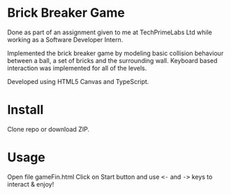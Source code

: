 <!-- javascript-seed-project -->
Brick Breaker Game 
=========================

Done as part of an assignment given to me at TechPrimeLabs Ltd while working as a Software Developer Intern.

Implemented the brick breaker game by modeling basic collision behaviour between a ball, a set of bricks and the surrounding wall. Keyboard based interaction was implemented for all of the levels.

Developed using HTML5 Canvas and TypeScript. 


Install
=======

Clone repo or download ZIP.


Usage
=====

Open file gameFin.html
Click on Start button and use <kbd><-</kbd> and <kbd>-></kbd> keys to interact & enjoy!







<!-- 
With this seed, you should be able to:

1. Develop in JavaScript
2. Test in JavaScript
3. Build and bundle to JavaScript

**Note:** Ported 

Clone this git repo. Open 'gameFin.html' in a browser.

2.  Personalize the following files for your project:
    - `LICENSE`
    - `package.json`
    - `CHANGELOG.md`
    - `README.md`

    See [npm docs](https://npmjs.org/doc/json.html) for more on customizing `package.json`.

## webpack

Customize `webpack.config.js` as necessary. Configuration are pretty much like command-line args to webpack.


Preset:

* `entry` - file to start bundling from
* `output.filename` - name of the unoptimized compiled file
* `output.library` - name of exported library (e.g. `MyAwesomeProject()`)
* `output.libraryTarget` - exporting library to global scope. In this case, preset to [`umd`](https://github.com/ForbesLindesay/umd) (Universal Module Definition), which enables library to be exported to browser, CommonJS,


Build
=====

1.  Run `gulp prod` to build the distributable.

    This places a minified js file in `./dist/` folder.

    The associated distributable source map file(s) is/are generated. -->

[//]: # (comment)
